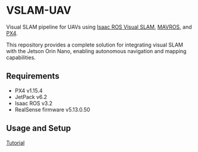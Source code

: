 # VSLAM-UAV

Visual SLAM pipeline for UAVs using [Isaac ROS Visual SLAM](https://nvidia-isaac-ros.github.io/concepts/visual_slam/index.html), [MAVROS](https://wiki.ros.org/mavros), and [PX4](https://docs.px4.io/main/en/).

This repository provides a complete solution for integrating visual SLAM with the Jetson Orin Nano, enabling autonomous navigation and mapping capabilities.

## Requirements

- PX4 v1.15.4
- JetPack v6.2
- Isaac ROS v3.2
- RealSense firmware v5.13.0.50

## Usage and Setup

[Tutorial](https://www.andrewbernas.com/docs/tutorials/robots/vslam)
